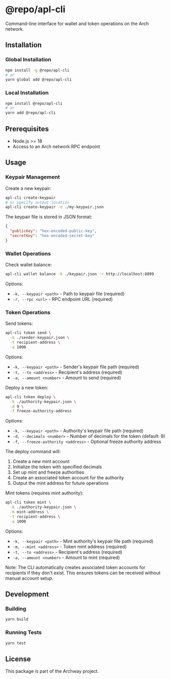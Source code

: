 # @repo/apl-cli

Command-line interface for wallet and token operations on the Arch network.

## Installation

### Global Installation
```bash
npm install -g @repo/apl-cli
# or
yarn global add @repo/apl-cli
```

### Local Installation
```bash
npm install @repo/apl-cli
# or
yarn add @repo/apl-cli
```

## Prerequisites
- Node.js >= 18
- Access to an Arch network RPC endpoint

## Usage

### Keypair Management

Create a new keypair:
```bash
apl-cli create-keypair
# or specify output location
apl-cli create-keypair -o ./my-keypair.json
```

The keypair file is stored in JSON format:
```json
{
  "publicKey": "hex-encoded-public-key",
  "secretKey": "hex-encoded-secret-key"
}
```

### Wallet Operations

Check wallet balance:
```bash
apl-cli wallet balance -k ./keypair.json -r http://localhost:8899
```

Options:
- `-k, --keypair <path>` - Path to keypair file (required)
- `-r, --rpc <url>` - RPC endpoint URL (required)

### Token Operations

Send tokens:
```bash
apl-cli token send \
  -k ./sender-keypair.json \
  -t recipient-address \
  -a 1000
```

Options:
- `-k, --keypair <path>` - Sender's keypair file path (required)
- `-t, --to <address>` - Recipient's address (required)
- `-a, --amount <number>` - Amount to send (required)

Deploy a new token:
```bash
apl-cli token deploy \
  -k ./authority-keypair.json \
  -d 9 \
  -f freeze-authority-address
```

Options:
- `-k, --keypair <path>` - Authority's keypair file path (required)
- `-d, --decimals <number>` - Number of decimals for the token (default: 9)
- `-f, --freeze-authority <address>` - Optional freeze authority address

The deploy command will:
1. Create a new mint account
2. Initialize the token with specified decimals
3. Set up mint and freeze authorities
4. Create an associated token account for the authority
5. Output the mint address for future operations

Mint tokens (requires mint authority):
```bash
apl-cli token mint \
  -k ./authority-keypair.json \
  -m mint-address \
  -t recipient-address \
  -a 1000
```

Options:
- `-k, --keypair <path>` - Mint authority's keypair file path (required)
- `-m, --mint <address>` - Token mint address (required)
- `-t, --to <address>` - Recipient's address (required)
- `-a, --amount <number>` - Amount to mint (required)

Note: The CLI automatically creates associated token accounts for recipients if they don't exist. This ensures tokens can be received without manual account setup.

## Development

### Building
```bash
yarn build
```

### Running Tests
```bash
yarn test
```

## License
This package is part of the Archway project.
